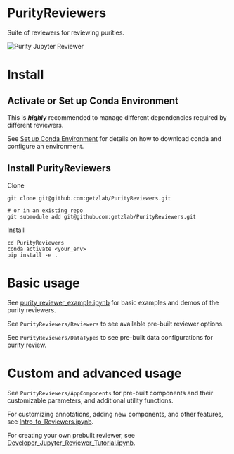 # PurityReviewers

Suite of reviewers for reviewing purities.

![Purity Jupyter Reviewer](https://github.com/getzlab/JupyterReviewer/blob/master/images/ezgif.com-gif-maker.gif)

# Install

## Activate or Set up Conda Environment

This is **_highly_** recommended to manage different dependencies required by different reviewers.

See [Set up Conda Environment](https://github.com/getzlab/JupyterReviewer/blob/master/README.md#set-up-conda-environment) for details on how to download conda and configure an environment.
    
## Install PurityReviewers

Clone 
```
git clone git@github.com:getzlab/PurityReviewers.git 

# or in an existing repo
git submodule add git@github.com:getzlab/PurityReviewers.git
```

Install
```
cd PurityReviewers
conda activate <your_env>
pip install -e .
```

# Basic usage

See [purity_reviewer_example.ipynb](https://github.com/getzlab/PurityReviewers/tree/master/example_notebooks/purity_reviewer_example.ipynb) for basic examples and demos of the purity reviewers.

See `PurityReviewers/Reviewers` to see available pre-built reviewer options.

See `PurityReviewers/DataTypes` to see pre-built data configurations for purity review.

# Custom and advanced usage

See `PurityReviewers/AppComponents` for pre-built components and their customizable parameters, and additional utility functions. 

For customizing annotations, adding new components, and other features, see [Intro_to_Reviewers.ipynb](https://github.com/getzlab/JupyterReviewer/blob/master/example_notebooks/Intro_to_Reviewers.ipynb).

For creating your own prebuilt reviewer, see [Developer_Jupyter_Reviewer_Tutorial.ipynb](https://github.com/getzlab/JupyterReviewer/blob/master/example_notebooks/Developer_Jupyter_Reviewer_Tutorial.ipynb).
